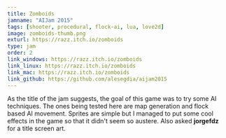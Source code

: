 ```yaml
---
title: Zomboids
jamname: "AIJam 2015"
tags: [shooter, procedural, flock-ai, lua, love2d]
image: zomboids-thumb.png
exturl: https://razz.itch.io/zomboids
type: jam
order: 2
link_windows: https://razz.itch.io/zomboids
link_linux: https://razz.itch.io/zomboids
link_mac: https://razz.itch.io/zomboids
link_github: https://github.com/alesegdia/aijam2015
---
```


As the title of the jam suggests, the goal of this game was to try some AI techniques. The ones being tested
here are map generation and flock based AI movement. Sprites are simple but I managed to put some cool effects
in the game so that it didn't seem so austere. Also asked **jorgefdz** for a title screen art.
